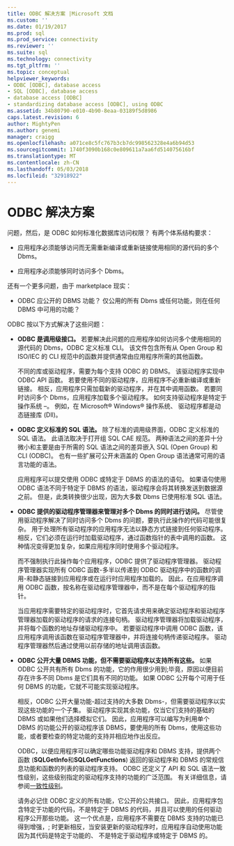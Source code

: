 ```yaml
---
title: ODBC 解决方案 |Microsoft 文档
ms.custom: ''
ms.date: 01/19/2017
ms.prod: sql
ms.prod_service: connectivity
ms.reviewer: ''
ms.suite: sql
ms.technology: connectivity
ms.tgt_pltfrm: ''
ms.topic: conceptual
helpviewer_keywords:
- ODBC [ODBC], database access
- SQL [ODBC], database access
- database access [ODBC]
- standardizing database access [ODBC], using ODBC
ms.assetid: 34b80790-e010-4b90-8eaa-03189f5d8986
caps.latest.revision: 6
author: MightyPen
ms.author: genemi
manager: craigg
ms.openlocfilehash: a071ce8c5fc767b3cb7dc998562328e4a6b94d53
ms.sourcegitcommit: 1740f3090b168c0e809611a7aa6fd514075616bf
ms.translationtype: MT
ms.contentlocale: zh-CN
ms.lasthandoff: 05/03/2018
ms.locfileid: "32918922"
---
```

# <a name="the-odbc-solution"></a>ODBC 解决方案
问题，然后，是 ODBC 如何标准化数据库访问权限？ 有两个体系结构要求：  
  
-   应用程序必须能够访问而无需重新编译或重新链接使用相同的源代码的多个 Dbms。  
  
-   应用程序必须能够同时访问多个 Dbms。  
  
 还有一个更多问题，由于 marketplace 现实：  
  
-   ODBC 应公开的 DBMS 功能？ 仅公用的所有 Dbms 或任何功能，则在任何 DBMS 中可用的功能？  
  
 ODBC 按以下方式解决了这些问题：  
  
-   **ODBC 是调用级接口。** 若要解决此问题的应用程序如何访问多个使用相同的源代码的 Dbms，ODBC 定义标准 CLI。 该文件包含所有从 Open Group 和 ISO/IEC 的 CLI 规范中的函数并提供通常由应用程序所需的其他函数。  
  
     不同的库或驱动程序，需要为每个支持 ODBC 的 DBMS。 该驱动程序实现中 ODBC API 函数。 若要使用不同的驱动程序，应用程序不必重新编译或重新链接。 相反，应用程序只需加载新的驱动程序，并在其中调用函数。 若要同时访问多个 Dbms，应用程序加载多个驱动程序。 如何支持驱动程序是特定于操作系统 –。 例如，在 Microsoft® Windows® 操作系统、 驱动程序都是动态链接库 (Dll)。  
  
-   **ODBC 定义标准的 SQL 语法。** 除了标准的调用级界面，ODBC 定义标准的 SQL 语法。 此语法取决于打开组 SQL CAE 规范。 两种语法之间的差异十分微小和主要是由于所需的 SQL 语法之间的差异嵌入 SQL (Open Group) 和 CLI (ODBC)。 也有一些扩展可公开未涵盖的 Open Group 语法通常可用的语言功能的语法。  
  
     应用程序可以提交使用 ODBC 或特定于 DBMS 的语法的语句。 如果语句使用 ODBC 语法不同于特定于 DBMS 的语法，驱动程序会将其转换发送到数据源之前。 但是，此类转换很少出现，因为大多数 Dbms 已使用标准 SQL 语法。  
  
-   **ODBC 提供的驱动程序管理器来管理对多个 Dbms 的同时进行访问。** 尽管使用驱动程序解决了同时访问多个 Dbms 的问题，要执行此操作的代码可能很复杂。 用于处理所有驱动程序的应用程序无法以静态方式链接到任何驱动程序。 相反，它们必须在运行时加载驱动程序，通过函数指针的表中调用的函数。 这种情况变得更加复杂，如果应用程序同时使用多个驱动程序。  
  
     而不强制执行此操作每个应用程序，ODBC 提供了驱动程序管理器。 驱动程序管理器实现所有 ODBC 函数-多半以传递到 ODBC 驱动程序中的函数的调用-和静态链接到应用程序或在运行时应用程序加载的。 因此，在应用程序调用 ODBC 函数，按名称在驱动程序管理器中，而不是在每个驱动程序的指针。  
  
     当应用程序需要特定的驱动程序时，它首先请求用来确定驱动程序和驱动程序管理器加载的驱动程序的请求的连接句柄。 驱动程序管理器将加载驱动程序，并将每个函数的地址存储驱动程序中。 若要驱动程序中调用 ODBC 函数，该应用程序调用该函数在驱动程序管理器中，并将连接句柄传递驱动程序。 驱动程序管理器然后通过使用以前存储的地址调用该函数。  
  
-   **ODBC 公开大量 DBMS 功能，但不需要驱动程序以支持所有这些。** 如果 ODBC 公开共有所有 Dbms 的功能，它的作用很少用到;毕竟，原因以便目前存在许多不同 Dbms 是它们具有不同的功能。 如果 ODBC 公开每个可用于任何 DBMS 的功能，它就不可能实现驱动程序。  
  
     相反，ODBC 公开大量功能-超过支持的大多数 Dbms-，但需要驱动程序以实现这些功能的一个子集。 驱动程序实现其余功能，仅当它们支持的基础的 DBMS 或如果他们选择模拟它们。 因此，应用程序可以编写为利用单个 DBMS 的功能公开的驱动程序该 DBMS，要使用的所有 Dbms，使用这些功能，或者要检查的特定功能的支持并相应地作出反应。  
  
     ODBC，以便应用程序可以确定哪些功能驱动程序和 DBMS 支持，提供两个函数 (**SQLGetInfo**和**SQLGetFunctions**) 返回的驱动程序和 DBMS 的常规信息功能和函数的列表的驱动程序支持。 ODBC 还定义了 API 和 SQL 语法一致性级别，这些级别指定的驱动程序支持的功能的广泛范围。 有关详细信息，请参阅[一致性级别](../../odbc/reference/develop-app/conformance-levels.md)。  
  
     请务必记住 ODBC 定义的所有功能，它公开的公共接口。 因此，应用程序包含特定于功能的代码，不是特定于 DBMS 的代码，并且可以使用的任何驱动程序公开那些功能。 这一个优点是，应用程序不需要在 DBMS 支持的功能已得到增强，; 时更新相反，当安装更新的驱动程序时，应用程序自动使用功能因为其代码是特定于功能的、 不是特定于驱动程序或特定于 DBMS 的。
